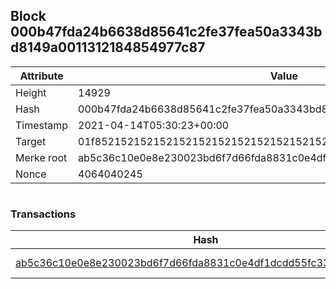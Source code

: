 ## Block 000b47fda24b6638d85641c2fe37fea50a3343bd8149a0011312184854977c87

Attribute | Value
--- | ---
Height | 14929
Hash | 000b47fda24b6638d85641c2fe37fea50a3343bd8149a0011312184854977c87
Timestamp | 2021-04-14T05:30:23+00:00
Target | 01f8521521521521521521521521521521521521521521521521521521521521
Merke root | ab5c36c10e0e8e230023bd6f7d66fda8831c0e4df1dcdd55fc33e4080cfff8e9
Nonce | 4064040245

```

```

### Transactions

Hash | Amount
--- | ---
[ab5c36c10e0e8e230023bd6f7d66fda8831c0e4df1dcdd55fc33e4080cfff8e9](ab5c36c10e0e8e230023bd6f7d66fda8831c0e4df1dcdd55fc33e4080cfff8e9.md) | 10.00000000 SKEPTI 
